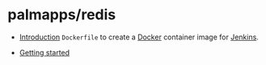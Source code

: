 # palmapps/redis

- [Introduction](#introduction)
`Dockerfile` to create a [Docker](https://www.docker.com/) container image for [Jenkins](https://jenkins.io/).

- [Getting started](#getting-started)

